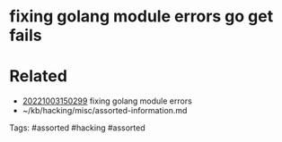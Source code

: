 # fixing golang module errors go get fails

# Related
- [20221003150299](/zet/20221003150299/README.md) fixing golang module errors
- ~/kb/hacking/misc/assorted-information.md

Tags:
    #assorted #hacking #assorted
